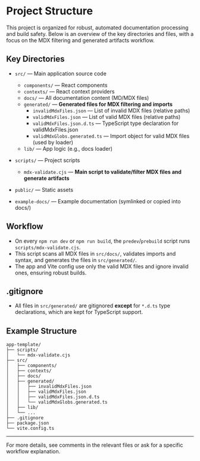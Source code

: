 # Project Structure

This project is organized for robust, automated documentation processing and build safety. Below is an overview of the key directories and files, with a focus on the MDX filtering and generated artifacts workflow.

## Key Directories

- `src/` — Main application source code
  - `components/` — React components
  - `contexts/` — React context providers
  - `docs/` — All documentation content (MD/MDX files)
  - `generated/` — **Generated files for MDX filtering and imports**
    - `invalidMdxFiles.json` — List of invalid MDX files (relative paths)
    - `validMdxFiles.json` — List of valid MDX files (relative paths)
    - `validMdxFiles.json.d.ts` — TypeScript type declaration for validMdxFiles.json
    - `validMdxGlobs.generated.ts` — Import object for valid MDX files (used by loader)
  - `lib/` — App logic (e.g., docs loader)

- `scripts/` — Project scripts
  - `mdx-validate.cjs` — **Main script to validate/filter MDX files and generate artifacts**

- `public/` — Static assets
- `example-docs/` — Example documentation (symlinked or copied into docs/)

## Workflow

- On every `npm run dev` or `npm run build`, the `predev`/`prebuild` script runs `scripts/mdx-validate.cjs`.
- This script scans all MDX files in `src/docs/`, validates imports and syntax, and generates the files in `src/generated/`.
- The app and Vite config use only the valid MDX files and ignore invalid ones, ensuring robust builds.

## .gitignore

- All files in `src/generated/` are gitignored **except** for `*.d.ts` type declarations, which are kept for TypeScript support.

## Example Structure

```
app-template/
├── scripts/
│   └── mdx-validate.cjs
├── src/
│   ├── components/
│   ├── contexts/
│   ├── docs/
│   ├── generated/
│   │   ├── invalidMdxFiles.json
│   │   ├── validMdxFiles.json
│   │   ├── validMdxFiles.json.d.ts
│   │   └── validMdxGlobs.generated.ts
│   ├── lib/
│   └── ...
├── .gitignore
├── package.json
└── vite.config.ts
```

---

For more details, see comments in the relevant files or ask for a specific workflow explanation.
